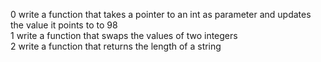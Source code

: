 0 write a function that takes a pointer to an int as parameter and updates the value it points to to 98  
1 write a function that swaps the values of two integers  
2 write a function that returns the length of a string  
